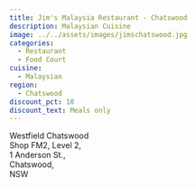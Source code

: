 ```yaml
---
title: Jim's Malaysia Restaurant - Chatswood
description: Malaysian Cuisine
image: ../../assets/images/jimschatswood.jpg
categories:
  - Restaurant
  - Food Court
cuisine:
  - Malaysian
region:
  - Chatswood
discount_pct: 10
discount_text: Meals only
---
```

Westfield Chatswood\
Shop FM2, Level 2,\
1 Anderson St.,\
Chatswood,\
NSW
